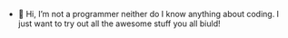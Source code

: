 - 👋 Hi, I’m not a programmer neither do I know anything about coding. I just want to try out all the awesome stuff you all biuld! 
